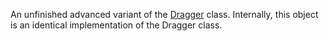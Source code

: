An unfinished advanced variant of the [Dragger](https://create.roblox.com/docs/reference/engine/classes/Dragger) class. Internally, this object
is an identical implementation of the Dragger class.